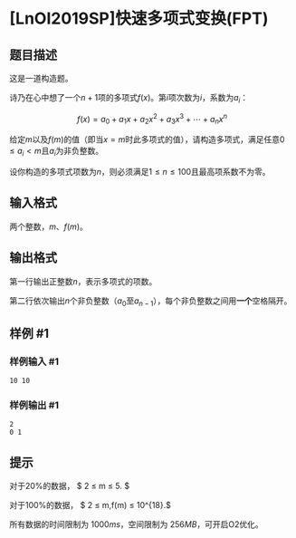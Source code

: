 # [LnOI2019SP]快速多项式变换(FPT)

## 题目描述

这是一道构造题。

诗乃在心中想了一个$n+1$项的多项式$f(x)$。第$i$项次数为$i$，系数为$a_i$：

$$f(x)=a_0+a_1x+a_2x^2+a_3x^3+ \cdots +a_nx^n$$

给定$m$以及$f(m)$的值（即当$x=m$时此多项式的值），请构造多项式，满足任意$0 \leq a_i < m$且$a_i$为非负整数。

设你构造的多项式项数为$n$，则必须满足$1 ≤ n ≤ 100$且最高项系数不为零。

## 输入格式

两个整数，$m$、$f(m)$。

## 输出格式

第一行输出正整数$n$，表示多项式的项数。

第二行依次输出$n$个非负整数（$a_0$至$a_{n-1}$），每个非负整数之间用**一个**空格隔开。

## 样例 #1

### 样例输入 #1
```
10 10
```

### 样例输出 #1

```
2
0 1
```

## 提示

对于20%的数据， $ 2 ≤ m ≤ 5. $

对于100%的数据，
 $ 2 ≤ m,f(m) ≤ 10^{18}.$

所有数据的时间限制为 $1000ms$，空间限制为 $256MB$，可开启O2优化。
